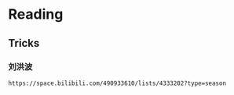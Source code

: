 # Reading

## Tricks

### 刘洪波

```bash
https://space.bilibili.com/490933610/lists/4333202?type=season
```

